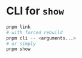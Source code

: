 # CLI for `show`

```sh
pnpm link
# with forced rebuild
pnpm cli -- <arguments...>
# or simply
pnpm show
```
